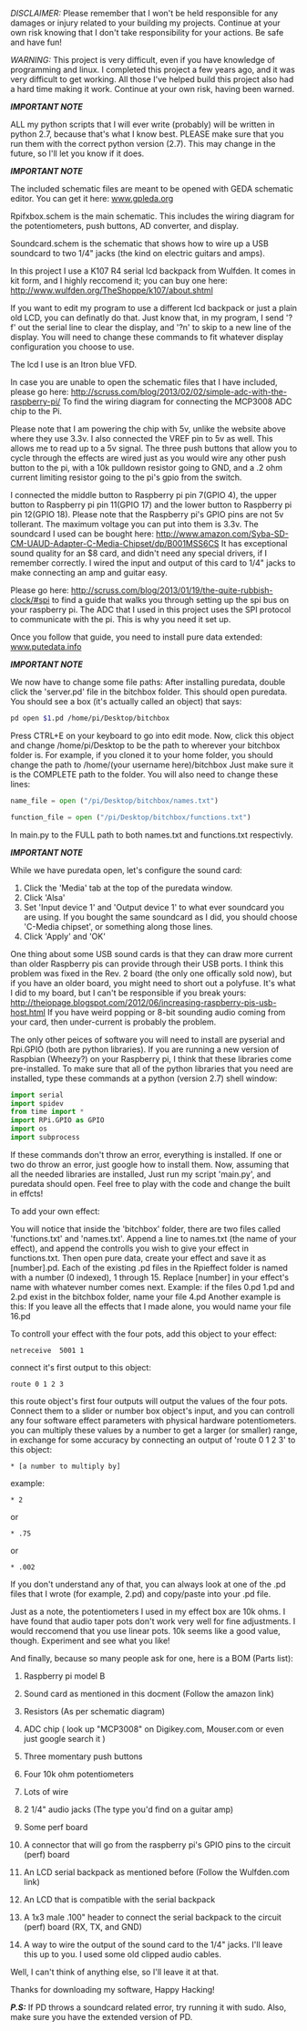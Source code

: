 *DISCLAIMER:*
Please remember that I won't be held responsible for any damages or injury related to your building my projects.
Continue at your own risk knowing that I don't take responsibility for your actions.
Be safe and have fun!

*WARNING:*
This project is very difficult, even if you have knowledge of programming and linux. 
I completed this project a few years ago, and it was very difficult to get working.
All those I've helped build this project also had a hard time making it work.
Continue at your own risk, having been warned.


***IMPORTANT NOTE***

ALL my python scripts that I will ever write (probably) will be written in python 2.7, because that's what I know best.
PLEASE make sure that you run them with the correct python version (2.7).
This may change in the future, so I'll let you know if it does.

***IMPORTANT NOTE***

The included schematic files are meant to be opened with GEDA schematic editor. You can get it here:
www.gpleda.org

Rpifxbox.schem is the main schematic. This includes the wiring diagram for the potentiometers, push buttons, AD converter, and display.

Soundcard.schem is the schematic that shows how to wire up a USB soundcard to two 1/4" jacks (the kind on electric guitars and amps).

In this project I use a K107 R4 serial lcd backpack from Wulfden. It comes in kit form, and I highly reccomend it; you can buy one here:
http://www.wulfden.org/TheShoppe/k107/about.shtml

If you want to edit my program to use a different lcd backpack or just a plain old LCD, you can definatly do that. Just know that, in my program, I send '?f' out the serial line to clear the display, and 
'?n' to skip to a new line of the display. You will need to change these commands to fit whatever display configuration you choose to use.

The lcd I use is an Itron blue VFD.

In case you are unable to open the schematic files that I have included, please go here:
http://scruss.com/blog/2013/02/02/simple-adc-with-the-raspberry-pi/
To find the wiring diagram for connecting the MCP3008 ADC chip to the Pi.

Please note that I am powering the chip with 5v, unlike the website above where they use 3.3v. I also connected the VREF pin to 5v as well. This allows me to read up to a 5v signal.
The three push buttons that allow you to cycle through the effects are wired just as you would wire any other push button to the pi, with a 10k pulldown resistor going to GND, and a .2 ohm current limiting resistor going to the pi's gpio from the switch.

I connected the middle button to Raspberry pi pin 7(GPIO 4), the upper button to Raspberry pi pin 11(GPIO 17) and the lower button to Raspberry pi pin 12(GPIO 18).
Please note that the Raspberry pi's GPIO pins are not 5v tollerant. The maximum voltage you can put into them is 3.3v.
The soundcard I used can be bought here:
http://www.amazon.com/Syba-SD-CM-UAUD-Adapter-C-Media-Chipset/dp/B001MSS6CS
It has exceptional sound quality for an $8 card, and didn't need any special drivers, if I remember correctly.
I wired the input and output of this card to 1/4" jacks to make connecting an amp and guitar easy.


Please go here:
http://scruss.com/blog/2013/01/19/the-quite-rubbish-clock/#spi
to find a guide that walks you through setting up the spi bus on your raspberry pi. The ADC that I used in this
project uses the SPI protocol to communicate with the pi. This is why you need it set up.

Once you follow that guide, you need to install pure data extended:
www.putedata.info

***IMPORTANT NOTE***

We now have to change some file paths:
After installing puredata, double click the 'server.pd' file in the bitchbox folder. This should open puredata. 
You should see a box (it's actually called an object) that says:
```bash
pd open $1.pd /home/pi/Desktop/bitchbox
```
Press CTRL+E on your keyboard to go into edit mode. Now, click this object and change /home/pi/Desktop to be the path to wherever your bitchbox folder is. 
For example, if you cloned it to your home folder, you should change the path to /home/(your username here)/bitchbox
Just make sure it is the COMPLETE path to the folder. You will also need to change these lines:

```python
name_file = open ("/pi/Desktop/bitchbox/names.txt")

function_file = open ("/pi/Desktop/bitchbox/functions.txt")
```

In main.py to the FULL path to both names.txt and functions.txt respectivly.

***IMPORTANT NOTE***

While we have puredata open, let's configure the sound card: 
1. Click the 'Media' tab at the top of the puredata window.
2. Click 'Alsa'
3. Set 'Input device 1' and 'Output device 1' to what ever soundcard you are using. If you bought the same soundcard as I did, you should choose 'C-Media chipset', or something along those lines.
4. Click 'Apply' and 'OK'

One thing about some USB sound cards is that they can draw more current than older Raspberry pis can provide through their USB ports. I think this problem was fixed in the Rev. 2 board 
(the only one offically sold now), but if you have an older board, you might need to short out a polyfuse. It's what I did to my board, but I can't be responsible if you break yours:
http://theiopage.blogspot.com/2012/06/increasing-raspberry-pis-usb-host.html 
If you have weird popping or 8-bit sounding audio coming from your card, then under-current is probably the problem.


The only other peices of software you will need to install are pyserial and Rpi.GPIO (both are python libraries). If you are running a new version of Raspbian (Wheezy?) on your Raspberry pi, I think that these libraries come pre-installed. 
To make sure that all of the python libraries that you need are installed, type these commands at a python (version 2.7) shell window:

```python
import serial
import spidev
from time import *
import RPi.GPIO as GPIO
import os
import subprocess
```

If these commands don't throw an error, everything is installed. If one or two do throw an error, just google how to install them.
Now, assuming that all the needed libraries are installed, Just run my script 'main.py', and puredata should open. Feel free to play with the code and change the built in effcts! 

To add your own effect:

You will notice that inside the 'bitchbox' folder, there are two files called 'functions.txt' and 'names.txt'. Append a line to names.txt (the name of your effect), and append the controlls you wish to give your effect in functions.txt. Then open pure data, create your effect and save it as [number].pd. Each of the existing .pd files in the Rpieffect folder is named with a number (0 indexed), 1 through 15. Replace [number] in your effect's name with whatever number comes next. Example: if the files 0.pd 1.pd and 2.pd exist in the bitchbox folder, name your file 4.pd
Another example is this: If you leave all the effects that I made alone, you would name your file 16.pd

To controll your effect with the four pots, add this object to your effect:
```
netreceive  5001 1
```
connect it's first output to this object:
```
route 0 1 2 3
```
this route object's first four outputs will output the values of the four pots.
Connect them to a slider or number box object's input, and you can controll any four software effect parameters with physical hardware potentiometers.
you can multiply these values by a number to get a larger (or smaller) range, in exchange for some accuracy by connecting an output of 'route 0 1 2 3' to this object:
```
* [a number to multiply by]
```

example:
```
* 2 
```
or
```
* .75
```
or
```
* .002
```

If you don't understand any of that, you can always look at one of the .pd files that I wrote (for example, 2.pd) and copy/paste into your .pd file.

Just as a note, the potentiometers I used in my effect box are 10k ohms. I have found that audio taper pots don't work very well for fine adjustments. 
I would reccomend that you use linear pots. 10k seems like a good value, though. Experiment and see what you like!

And finally, because so many people ask for one, here is a BOM (Parts list):

1. Raspberry pi model B

2. Sound card as mentioned in this docment (Follow the amazon link)

3. Resistors (As per schematic diagram)

4. ADC chip ( look up "MCP3008" on Digikey.com, Mouser.com or even just google search it )

5. Three momentary push buttons

6. Four 10k ohm potentiometers

7. Lots of wire

8. 2 1/4" audio jacks (The type you'd find on a guitar amp)

9. Some perf board

10. A connector that will go from the raspberry pi's GPIO pins to the circuit (perf) board

11. An LCD serial backpack as mentioned before (Follow the Wulfden.com link)

12. An LCD that is compatible with the serial backpack

13. A 1x3 male .100" header to connect the serial backpack to the circuit (perf) board (RX, TX, and GND)

14. A way to wire the output of the sound card to the 1/4" jacks. I'll leave this up to you. I used some old clipped audio cables.

Well, I can't think of anything else, so I'll leave it at that.


Thanks for downloading my software,
Happy Hacking!

***P.S:*** If PD throws a soundcard related error, try running it with sudo. Also, make sure you have the extended version of PD.



 



